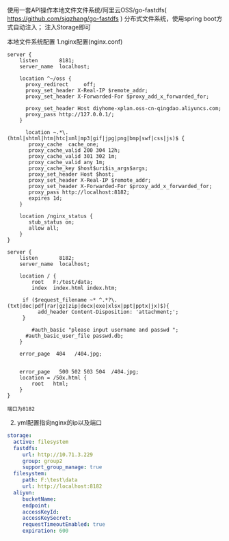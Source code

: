 使用一套API操作本地文件文件系统/阿里云OSS/go-fastdfs( https://github.com/sjqzhang/go-fastdfs ) 分布式文件系统，使用spring boot方式自动注入；
注入Storage即可

本地文件系统配置
1.nginx配置(nginx.conf)

    server {
        listen       8181;
        server_name  localhost;

        location ^~/oss {
          proxy_redirect     off;
          proxy_set_header X-Real-IP $remote_addr;
          proxy_set_header X-Forwarded-For $proxy_add_x_forwarded_for;
        
          proxy_set_header Host diyhome-xplan.oss-cn-qingdao.aliyuncs.com;
          proxy_pass http://127.0.0.1/;
        }

	      location ~.*\.(html|shtml|htm|htc|xml|mp3|gif|jpg|png|bmp|swf|css|js)$ {
           proxy_cache  cache_one;
           proxy_cache_valid 200 304 12h;
           proxy_cache_valid 301 302 1m;
           proxy_cache_valid any 1m;
           proxy_cache_key $host$uri$is_args$args;
           proxy_set_header Host $host;
           proxy_set_header X-Real-IP $remote_addr;
           proxy_set_header X-Forwarded-For $proxy_add_x_forwarded_for;
           proxy_pass http://localhost:8182;
           expires 1d;
        }

        location /nginx_status {
           stub_status on;
           allow all;
        }
    }

    server {
        listen       8182;
        server_name  localhost;

        location / {
            root   F:/test/data;
            index  index.html index.htm;
	   
	     if ($request_filename ~* ^.*?\.(txt|doc|pdf|rar|gz|zip|docx|exe|xlsx|ppt|pptx|jx)$){
		      add_header Content-Disposition: 'attachment;';
	     }

	        #auth_basic "please input username and passwd ";  
          #auth_basic_user_file passwd.db;
        }

        error_page  404   /404.jpg;

 
        error_page   500 502 503 504  /404.jpg;
        location = /50x.html {
            root   html;
        }
    }
    
    端口为8182
    
    
2.  yml配置指向nginx的ip以及端口
```yml
storage:
  active: filesystem
  fastdfs: 
     url: http://10.71.3.229
     group: group2
     support_group_manage: true 
  filesystem:
     path: F:\test\data
     url: http://localhost:8182
  aliyun:
     bucketName: 
     endpoint: 
     accessKeyId: 
     accessKeySecret: 
     requestTimeoutEnabled: true
     expiration: 600

